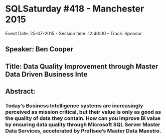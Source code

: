 # SQLSaturday #418 - Manchester 2015
Event Date: 25-07-2015 - Session time: 12:40:00 - Track: Sponsor
## Speaker: Ben Cooper
## Title: Data Quality Improvement through Master Data Driven Business Inte
## Abstract:
### Today’s Business Intelligence systems are increasingly perceived as mission critical, but their value is only as good as the quality of data they contain. How can you improve BI value by ensuring data quality through Microsoft SQL Server Master Data Services, accelerated by Profisee’s Master Data Maestro.
